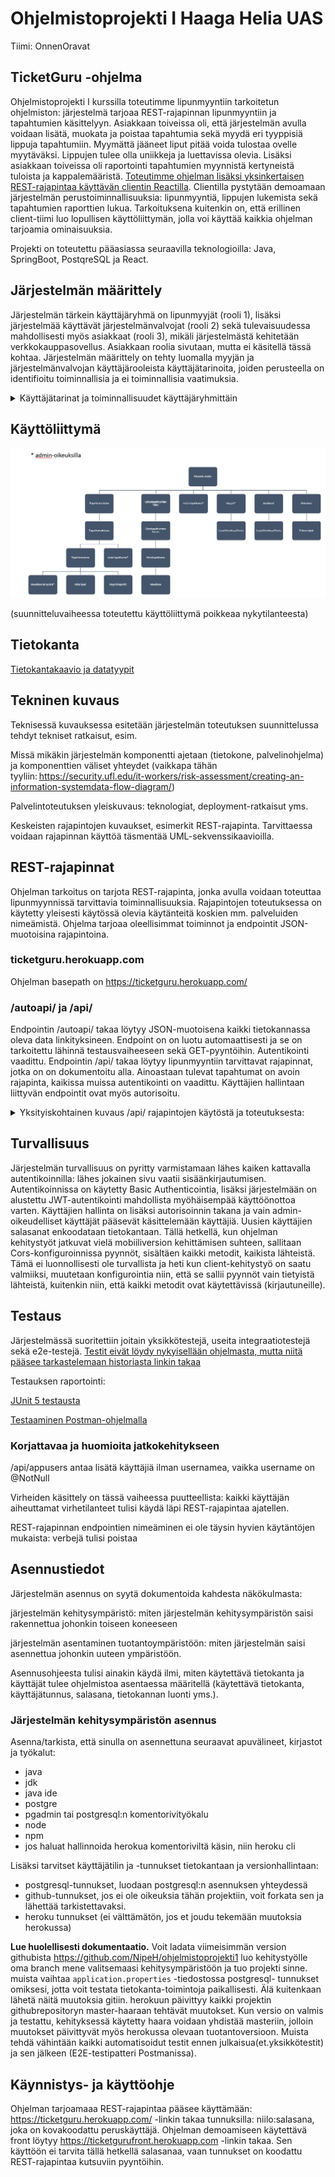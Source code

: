 # Ohjelmistoprojekti I Haaga Helia UAS

Tiimi: OnnenOravat 

## TicketGuru -ohjelma 

Ohjelmistoprojekti I kurssilla toteutimme lipunmyyntiin tarkoitetun ohjelmiston: järjestelmä tarjoaa REST-rajapinnan lipunmyyntiin ja tapahtumien käsittelyyn. Asiakkaan toiveissa oli, että järjestelmän avulla voidaan lisätä, muokata ja poistaa tapahtumia sekä myydä eri tyyppisiä lippuja tapahtumiin. Myymättä jääneet liput pitää voida tulostaa ovelle myytäväksi. Lippujen tulee olla uniikkeja ja luettavissa olevia. Lisäksi asiakkaan toiveissa oli raportointi tapahtumien myynnistä kertyneistä tuloista ja kappalemääristä. [Toteutimme ohjelman lisäksi yksinkertaisen REST-rajapintaa käyttävän clientin Reactilla](https://github.com/justuskeinanen/front/tree/master/src). Clientilla pystytään demoamaan järjestelmän perustoiminnallisuuksia: lipunmyyntiä, lippujen lukemista sekä tapahtumien raporttien lukua. Tarkoituksena kuitenkin on, että erillinen client-tiimi luo lopullisen käyttöliittymän, jolla voi käyttää kaikkia ohjelman tarjoamia ominaisuuksia.

Projekti on toteutettu pääasiassa seuraavilla teknologioilla: Java, SpringBoot, PostqreSQL ja React.


## Järjestelmän määrittely 

Järjestelmän tärkein käyttäjäryhmä on lipunmyyjät (rooli 1), lisäksi järjestelmää käyttävät järjestelmänvalvojat (rooli 2) sekä tulevaisuudessa mahdollisesti myös asiakkaat (rooli 3), mikäli järjestelmästä kehitetään verkkokauppasovellus. Asiakkaan roolia sivutaan, mutta ei käsitellä tässä kohtaa. Järjestelmän määrittely on tehty luomalla myyjän ja järjestelmänvalvojan käyttäjärooleista käyttäjätarinoita, joiden perusteella on identifioitu toiminnallisia ja ei toiminnallisia vaatimuksia. 

<details><summary>Käyttäjätarinat ja toiminnallisuudet käyttäjäryhmittäin</summary>
  
### Rooli 1: Lipunmyyjän käyttäjätarinat
* Lipunmyyjänä haluan etsiä lipun, jota asiakas toivoo kaupassa, jotta voin myydä sen hänelle. 
* Lipunmyyjänä haluan tulostaa lipun asiakkaalle, jotta asiakas saa lipun ja pääsee keikalle. 
* Lipun myyjäni haluan nähdä, onko haluttua lipputyyppiä saatavilla, jotta tiedän, voinko myydä lipun asiakkaalle. 
* Lipun myyjänä haluan lisätä halutut tuotteet ostoskoriin, jotta voin laskuttaa kaikki kerralla asiakkaalta. 
* Lipun myyjänä haluan löytää asiakkaan ostaman lipun tietokannasta nimellä tai koodilla, jotta asiakkaan esimerkiksi hukatessa lipun voin tulostaa hänelle uuden. 
* Lipunmyyjänä tahdon tarjota asiakkaalle lipun, jossa on hänelle oikeutettu hinnanalennus.
* Lipunmyyjänä en halua myydä lippuja, joita ei ole enää saatavilla, sillä se olisi huonoa asiakaspalvelua 
* Lipunmyyjänä edustan omistajaa, enkä halua, että samalla lipulla pääsee useampi sisälle, sillä haluan maksimoida tuotot 

#### Toiminnalliset vaatimukset

* Mahdollisuus valita lipputyyppi (Aikuinen, Lapsi, Eläkeläinen/Varusmies)  
* Etsiä tietokannasta haluttu lippu: päivämäärällä? nimellä? tapahtumapaikka? paikkakunta? esiintyjän nimi 
* Mahdollisuus valita tapahtuma, johon lippua myydään  
* Siirtää ostoskoriin 
* Mahdollisuus ostaa monta lippua kerralla  
* Mahdollisuus ottaa lippu pois käytöstä, mikäli asiakas palauttaa sen lipun koodi deaktivoidaan palauttaessa ja yksi uusi lippu vapautetaan myyntiin? automaatio? 
* Samaa lippua ei voi käyttää useammin kuin yhden kerran  
* Lippuja ei voi myydä enempää kuin määrän X: jos kpl määrä 0 -> ei onnistu 
* Lippuja ei voi myydä ajan dd.mm.yyyy jälkeen: jos pvm x -> ei onnistu 
* Myydyn lipun on oltava uniikki koodi tietokannassa 
* Lipun uniikin koodin on pystyttävä skannata  
* Myytyjen lippujen määrien (ja rahojen) on oltavissa nähtävissä datassa (ja oltava tulostettavissa)  
* Sovellusta voi käyttää Windows & OSX käyttöjärjestelmillä  
* Tietoturva: asiakkaan tietojenkäsittely, tarviiko lipunmyyjän nähdä kaikki asiakkaan tiedot? yms. gdpr jutut? salasanat..  
* Sisäänkirjautuminen, omat kirjautumistiedot   
* Asiakastiedot tarvittaessa 
* Sovellus mahdollistaa usean samanaikaisen asiakkaan vierailun  
* Sovellus mahdollistaa usean samanaikaisen myyntitapahtuman  
* Ennakkomyynnin loputtua loput liput tulostetaan ovella myytäviksi 

  
#### Ei-toiminnalliset vaatimukset (ei koodattavissa olevat vaatimukset)
* Sovelluksen on oltava asiakkaan saatavilla 24/7  
* Sovellusta on mahdollista käyttää mobiilisti  

  
### Rooli 2: Admin-käyttäjän käyttäjätarinat
* Admin käyttäjänä haluan lisätä myyjiä, jotta lippujen myynti onnistuu. 
* Admin käyttäjänä haluan muokata myyjän tietoja, jotta esimerkiksi salasanan unohdus ei vaikuta liiketoimintaan.
* Admin käyttäjänä haluan lisätä tapahtuman, jotta se saadaan myyntiin. 
* Admin käyttäjänä haluan muokata ja poistaa tapahtumia, jotta lipunmyyjillä on ajantasaiset tiedot. 
* Admin käyttäjänä haluan saada kaikki myymättä olevat liput tulostettua helposti, jotta ne saadaan ovelle myyntiin. 
* Admin käyttäjänä haluan kirjautua sisään, jotta voin käyttää admin-toiminnallisuuksia, joita muut eivät voi käyttää.
* Admin käyttäjänä haluan tarkastella kaikkia tehtyjä varauksia, esimerkiksi virhetilanteiden sattuessa.
 

#### Toiminnalliset vaatimukset
* Mahdollisuus valita lipputyyppi (Aikuinen, Lapsi, Eläkeläinen/Varusmies)  
* Mahdollisuus luoda tapahtuma 
* Mahdollisuus valita tapahtuma, johon lippua myydään  
* Mahdollisuus ostaa monta lippua kerralla  
* Mahdollisuus ottaa lippu pois käytöstä, mikäli asiakas palauttaa sen  
* Lippuja ei voi myydä enempää kuin määrän X  
* Lippuja ei voi myydä ajan dd.mm.yyyy jälkeen  
* Myydyn lipun on luotava uniikki koodi  
* Lipun uniikin koodin on pystyttävä skannata  
* Samaa lippua ei voi käyttää useammin kuin yhden kerran  
* Myytyjen lippujen määrien (ja rahojen) on oltavissa nähtävissä datassa (ja oltava tulostettavissa)  
* Tietoturva  
* Sisäänkirjautuminen, kirjautumistiedot 
* Mahdollisuus nollata/vaihtaa myyjän salasanaa   
* Sovellus mahdollistaa usean samanaikaisen asiakkaan vierailun  
* Sovellus mahdollistaa usean samanaikaisen myyntitapahtuman  
* Ennakkomyynnin loputtua loput liput tulostetaan ovella myytäviksi 

  
#### Ei-toiminnalliset vaatimukset (ei koodattavissa olevat vaatimukset) 
* Sovelluksen on oltava asiakkaan saatavilla 24/7  
* Sovellusta on mahdollista käyttää mobiilisti  

 </details>

## Käyttöliittymä 
![kayttoliittymakaavio](https://github.com/NipeH/ohjelmistoprojekti1/blob/master/kayttoliittymakaavio.png)

(suunnitteluvaiheessa toteutettu käyttöliittymä poikkeaa nykytilanteesta)

## Tietokanta 

[Tietokantakaavio ja datatyypit](https://dbdiagram.io/d/5e41478c9e76504e0ef1400c)


## Tekninen kuvaus 

Teknisessä kuvauksessa esitetään järjestelmän toteutuksen suunnittelussa tehdyt tekniset ratkaisut, esim. 

Missä mikäkin järjestelmän komponentti ajetaan (tietokone, palvelinohjelma) ja komponenttien väliset yhteydet (vaikkapa tähän tyyliin: https://security.ufl.edu/it-workers/risk-assessment/creating-an-information-systemdata-flow-diagram/) 

Palvelintoteutuksen yleiskuvaus: teknologiat, deployment-ratkaisut yms. 

Keskeisten rajapintojen kuvaukset, esimerkit REST-rajapinta. Tarvittaessa voidaan rajapinnan käyttöä täsmentää UML-sekvenssikaavioilla. 

## REST-rajapinnat

Ohjelman tarkoitus on tarjota REST-rajapinta, jonka avulla voidaan toteuttaa lipunmyynnissä tarvittavia toiminnallisuuksia. Rajapintojen toteutuksessa on käytetty yleisesti käytössä olevia käytänteitä koskien mm. palveluiden nimeämistä. Ohjelma tarjoaa oleellisimmat toiminnot ja endpointit JSON-muotoisina rajapintoina. 

### ticketguru.herokuapp.com

Ohjelman basepath on https://ticketguru.herokuapp.com/
 
### /autoapi/ ja /api/

Endpointin /autoapi/ takaa löytyy JSON-muotoisena kaikki tietokannassa oleva data linkityksineen. Endpoint on on luotu automaattisesti ja se on tarkoitettu lähinnä testausvaiheeseen sekä GET-pyyntöihin. Autentikointi vaadittu.
Endpointin /api/ takaa löytyy lipunmyyntiin tarvittavat rajapinnat, jotka on on dokumentoitu alla. Ainoastaan tulevat tapahtumat on avoin rajapinta, kaikissa muissa autentikointi on vaadittu. Käyttäjien hallintaan liittyvän endpointit ovat myös autorisoitu.

<details><summary>Yksityiskohtainen kuvaus /api/ rajapintojen käytöstä ja toteutuksesta:</summary>
 
 
### Tapahtumat / Events:

Hae tapahtumat: [GET /api/events](https://github.com/NipeH/ohjelmistoprojekti1/blob/master/file/getevents.md)

Hae tietty tapahtuma GET /api/events/{id}(https://github.com/NipeH/ohjelmistoprojekti1/blob/master/file/getEvent.md)

Etsi tiettyä tapahtumaa eri hakusanoilla: [GET /api/events/search/{property}={value}](https://github.com/NipeH/ohjelmistoprojekti1/blob/master/file/eventSearch.md)

Lisää tapahtuma [POST/api/events](https://github.com/NipeH/ohjelmistoprojekti1/blob/master/file/postevents.md)

Muokkaa tapahtumaa [PUT or PATCH /api/events/{eventid}](https://github.com/NipeH/ohjelmistoprojekti1/blob/master/file/putevents.md)

Poista tapahtuma DELETE /api/events/{id}

Hae tapahtuman myyntitiedot [GET/api/events/{eventid}/raport](https://github.com/NipeH/ohjelmistoprojekti1/blob/master/file/eventRaport.md)


### Tilaustapahtumat / Orders:
Hae tilaustapahtumat: [GET /api/orders](https://github.com/NipeH/ohjelmistoprojekti1/blob/master/file/getorders.md)

Hae tietty tilaustapahtuma: [GET /api/orders/{orderid}]

Hae tiettyyn tilaukseen kuuluvat kaikki liput: [GET /api/orders({orderid}/tickets](https://github.com/NipeH/ohjelmistoprojekti1/blob/master/file/getordersTickets.md)

Lisää tyhjä tilaustapahtuma-pohja [POST/api/orders](https://github.com/NipeH/ohjelmistoprojekti1/blob/master/file/orders.md)

Lisää tilaustapahtuma [POST/orders/{eventid}/{typeid}/{lkm}](https://github.com/NipeH/ohjelmistoprojekti1/blob/master/file/postorders.md)

### Liput / Tickets:
Luodaan lippu tapahtumaan: [POST /api/events/{eventid}/tickets](https://github.com/NipeH/ohjelmistoprojekti1/blob/master/file/eventTickets.md)

Deaktivoidaan tai aktivoidaan lippu (peruutustilanteet:) [PATCH /api/tickets/{ticketid}](https://github.com/NipeH/ohjelmistoprojekti1/blob/master/file/ticketActivate.md)

### Käyttäjät / Users
Käyttäjän lisäys: [POST /api/users](https://github.com/NipeH/ohjelmistoprojekti1/blob/master/file/users.md)


</details>


## Turvallisuus

Järjestelmän turvallisuus on pyritty varmistamaan lähes kaiken kattavalla autentikoinnilla: lähes jokainen sivu vaatii sisäänkirjautumisen. Autentikoinnissa on käytetty Basic Authenticointia, lisäksi järjestelmään on alustettu JWT-autentikointi mahdollista myöhäisempää käyttöönottoa varten. Käyttäjien hallinta on lisäksi autorisoinnin takana ja vain admin-oikeudelliset käyttäjät pääsevät käsittelemään käyttäjiä. Uusien käyttäjien salasanat enkoodataan tietokantaan. Tällä hetkellä, kun ohjelman kehitystyöt jatkuvat vielä mobiiliversion kehittämisen suhteen, sallitaan Cors-konfiguroinnissa pyynnöt, sisältäen kaikki metodit, kaikista lähteistä. Tämä ei luonnollisesti ole turvallista ja heti kun client-kehitystyö on saatu valmiiksi, muutetaan konfigurointia niin, että se sallii pyynnöt vain tietyistä lähteistä, kuitenkin niin, että kaikki metodit ovat käytettävissä (kirjautuneille).


## Testaus 

Järjestelmässä suoritettiin joitain yksikkötestejä, useita integraatiotestejä sekä e2e-testejä. [Testit eivät löydy nykyisellään ohjelmasta, mutta niitä pääsee tarkastelemaan historiasta linkin takaa](https://github.com/NipeH/ohjelmistoprojekti1/tree/8593bb630ff3c1704e7610c983f96d42df4a39a0/src/test)

Testauksen raportointi:

[JUnit 5 testausta](https://github.com/NipeH/ohjelmistoprojekti1/blob/master/file/testaus.md)

[Testaaminen Postman-ohjelmalla](https://github.com/NipeH/ohjelmistoprojekti1/blob/master/file/testausPostmanissa.md)


### Korjattavaa ja huomioita jatkokehitykseen

/api/appusers antaa lisätä käyttäjiä ilman usernamea, vaikka username on @NotNull

Virheiden käsittely on tässä vaiheessa puutteellista: kaikki käyttäjän aiheuttamat virhetilanteet tulisi käydä läpi REST-rajapintaa ajatellen.

REST-rajapinnan endpointien nimeäminen ei ole täysin hyvien käytäntöjen mukaista: verbejä tulisi poistaa

## Asennustiedot 

Järjestelmän asennus on syytä dokumentoida kahdesta näkökulmasta: 

järjestelmän kehitysympäristö: miten järjestelmän kehitysympäristön saisi rakennettua johonkin toiseen koneeseen 

järjestelmän asentaminen tuotantoympäristöön: miten järjestelmän saisi asennettua johonkin uuteen ympäristöön. 

Asennusohjeesta tulisi ainakin käydä ilmi, miten käytettävä tietokanta ja käyttäjät tulee ohjelmistoa asentaessa määritellä (käytettävä tietokanta, käyttäjätunnus, salasana, tietokannan luonti yms.). 

### Järjestelmän kehitysympäristön asennus

Asenna/tarkista, että sinulla on asennettuna seuraavat apuvälineet, kirjastot ja työkalut:
<ul>
 <li>java</li>
 <li>jdk</li>
 <li>java ide</li>
 <li>postgre</li>
 <li>pgadmin tai postgresql:n komentorivityökalu</li>
 <li>node</li>
 <li>npm</li>
 <li>jos haluat hallinnoida herokua komentoriviltä käsin, niin heroku cli</li>
</ul>

 Lisäksi tarvitset käyttäjätilin ja -tunnukset tietokantaan ja versionhallintaan: 
 
 <ul>
  <li>postgresql-tunnukset, luodaan postgresql:n asennuksen yhteydessä</li>
  <li>github-tunnukset, jos ei ole oikeuksia tähän projektiin, voit forkata sen ja lähettää tarkistettavaksi. </li>
  <li>heroku tunnukset (ei välttämätön, jos et joudu tekemään muutoksia herokussa)</li>
 </ul>
 
 **Lue huolellisesti dokumentaatio.**
 Voit ladata viimeisimmän version githubista https://github.com/NipeH/ohjelmistoprojekti1
 luo kehitystyölle oma branch 
 mene valitsemaasi kehitysympäristöön ja tuo projekti sinne. 
 muista vaihtaa `application.properties` -tiedostossa postgresql- tunnukset omiksesi, jotta voit testata tietokanta-toimintoja paikallisesti. Älä kuitenkaan lähetä näitä muutoksia gitiin. 
 herokuun päivittyy kaikki projektin githubrepositoryn master-haaraan tehtävät muutokset. Kun versio on valmis ja testattu, kehityksessä käytetty haara voidaan yhdistää masteriin, jolloin muutokset päivittyvät myös herokussa olevaan tuotantoversioon. 
 Muista tehdä vähintään kaikki automatisoidut testit ennen julkaisua(et.yksikkötestit) ja sen jälkeen (E2E-testipatteri Postmanissa). 
 

## Käynnistys- ja käyttöohje 

Ohjelman tarjoamaaa REST-rajapintaa pääsee käyttämään: https://ticketguru.herokuapp.com/ -linkin takaa tunnuksilla: niilo:salasana, joka on kovakoodattu peruskäyttäjä. Ohjelman demoamiseen käytettävä front löytyy https://ticketgurufront.herokuapp.com -linkin takaa. Sen käyttöön ei tarvita tällä hetkellä salasanaa, vaan tunnukset on koodattu REST-rajapintaa kutsuviin pyyntöihin.



